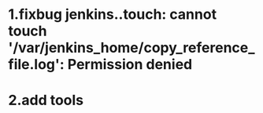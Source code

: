 # 1.fixbug jenkins..touch: cannot touch '/var/jenkins_home/copy_reference_file.log': Permission denied
# 2.add tools

